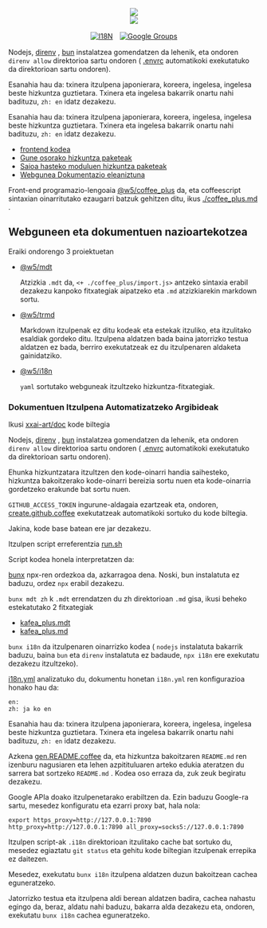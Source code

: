 <p align="center"><a href="https://xxai.art"><img src="https://cdn.jsdelivr.net/gh/xxai-art/doc/logo.svg"/></a><br/><a href="https://xxai.art"><img src="https://cdn.jsdelivr.net/gh/xxai-art/doc/xxai.svg"/></a></p><p align="center"><a href="https://github.com/xxai-art/doc#readme"><img alt="I18N" src="https://cdn.jsdelivr.net/gh/wactax/img/t.svg"/></a>　<a href="https://groups.google.com/u/0/g/xxai-art"><img alt="Google Groups" src="https://cdn.jsdelivr.net/gh/wactax/img/g-groups.svg"/></a></p>

Nodejs, [direnv](https://direnv.net) , [bun](https://github.com/oven-sh/bun) instalatzea gomendatzen da lehenik, eta ondoren `direnv allow` direktorioa sartu ondoren ( [.envrc](https://github.com/xxai-art/doc/blob/main/.envrc) automatikoki exekutatuko da direktorioan sartu ondoren).

Esanahia hau da: txinera itzulpena japonierara, koreera, ingelesa, ingelesa beste hizkuntza guztietara. Txinera eta ingelesa bakarrik onartu nahi badituzu, `zh: en` idatz dezakezu.

Esanahia hau da: txinera itzulpena japonierara, koreera, ingelesa, ingelesa beste hizkuntza guztietara. Txinera eta ingelesa bakarrik onartu nahi badituzu, `zh: en` idatz dezakezu.

* [frontend kodea](https://github.com/xxai-art/web)
* [Gune osorako hizkuntza paketeak](https://github.com/xxai-art/web/tree/main/i18n)
* [Saioa hasteko moduluen hizkuntza paketeak](https://github.com/wacpkg/user/tree/main/ui.i18n)
* [Webgunea Dokumentazio eleaniztuna](https://github.com/xxai-doc)

Front-end programazio-lengoaia [@w5/coffee_plus](http://npmjs.com/@w5/coffee_plus) da, eta coffeescript sintaxian oinarritutako ezaugarri batzuk gehitzen ditu, ikus [./coffee_plus.md](./coffee_plus.md) .

## Webguneen eta dokumentuen nazioartekotzea

Eraiki ondorengo 3 proiektuetan

* [@w5/mdt](https://www.npmjs.com/package/@w5/mdt)

  Atzizkia `.mdt` da, `<+ ./coffee_plus/import.js>` antzeko sintaxia erabil dezakezu kanpoko fitxategiak aipatzeko eta `.md` atzizkiarekin markdown sortu.

* [@w5/trmd](https://www.npmjs.com/package/@w5/trmd)

  Markdown itzulpenak ez ditu kodeak eta estekak itzuliko, eta itzulitako esaldiak gordeko ditu. Itzulpena aldatzen bada baina jatorrizko testua aldatzen ez bada, berriro exekutatzeak ez du itzulpenaren aldaketa gainidatziko.

* [@w5/i18n](https://www.npmjs.com/package/@w5/i18n)

  `yaml` sortutako webguneak itzultzeko hizkuntza-fitxategiak.

### Dokumentuen Itzulpena Automatizatzeko Argibideak

Ikusi [xxai-art/doc](https://github.com/xxai-art/doc) kode biltegia

Nodejs, [direnv](https://direnv.net) , [bun](https://github.com/oven-sh/bun) instalatzea gomendatzen da lehenik, eta ondoren `direnv allow` direktorioa sartu ondoren ( [.envrc](https://github.com/xxai-art/doc/blob/main/.envrc) automatikoki exekutatuko da direktorioan sartu ondoren).

Ehunka hizkuntzatara itzultzen den kode-oinarri handia saihesteko, hizkuntza bakoitzerako kode-oinarri bereizia sortu nuen eta kode-oinarria gordetzeko erakunde bat sortu nuen.

`GITHUB_ACCESS_TOKEN` ingurune-aldagaia ezartzeak eta, ondoren, [create.github.coffee](https://github.com/xxai-art/doc/blob/main/create.github.coffee) exekutatzeak automatikoki sortuko du kode biltegia.

Jakina, kode base batean ere jar dezakezu.

Itzulpen script erreferentzia [run.sh](https://github.com/xxai-art/doc/blob/main/run.sh)

Script kodea honela interpretatzen da:

[bunx](https://bun.sh/docs/cli/bunx) npx-ren ordezkoa da, azkarragoa dena. Noski, bun instalatuta ez baduzu, ordez `npx` erabil dezakezu.

`bunx mdt zh` k `.mdt` errendatzen du zh direktorioan `.md` gisa, ikusi beheko estekatutako 2 fitxategiak

* [kafea_plus.mdt](https://github.com/xxai-doc/zh/blob/main/coffee_plus.mdt)
* [kafea_plus.md](https://github.com/xxai-doc/zh/blob/main/coffee_plus.md)

`bunx i18n` da itzulpenaren oinarrizko kodea ( `nodejs` instalatuta bakarrik baduzu, baina `bun` eta `direnv` instalatuta ez badaude, `npx i18n` ere exekutatu dezakezu itzultzeko).

[i18n.yml](https://github.com/xxai-art/doc/blob/main/i18n.yml) analizatuko du, dokumentu honetan `i18n.yml` ren konfigurazioa honako hau da:

```
en:
zh: ja ko en
```

Esanahia hau da: txinera itzulpena japonierara, koreera, ingelesa, ingelesa beste hizkuntza guztietara. Txinera eta ingelesa bakarrik onartu nahi badituzu, `zh: en` idatz dezakezu.

Azkena [gen.README.coffee](https://github.com/xxai-art/doc/blob/main/gen.README.coffee) da, eta hizkuntza bakoitzaren `README.md` ren izenburu nagusiaren eta lehen azpitituluaren arteko edukia ateratzen du sarrera bat sortzeko `README.md` . Kodea oso erraza da, zuk zeuk begiratu dezakezu.

Google APIa doako itzulpenetarako erabiltzen da. Ezin baduzu Google-ra sartu, mesedez konfiguratu eta ezarri proxy bat, hala nola:

```
export https_proxy=http://127.0.0.1:7890 http_proxy=http://127.0.0.1:7890 all_proxy=socks5://127.0.0.1:7890
```

Itzulpen script-ak `.i18n` direktorioan itzulitako cache bat sortuko du, mesedez egiaztatu `git status` eta gehitu kode biltegian itzulpenak errepika ez daitezen.

Mesedez, exekutatu `bunx i18n` itzulpena aldatzen duzun bakoitzean cachea eguneratzeko.

Jatorrizko testua eta itzulpena aldi berean aldatzen badira, cachea nahastu egingo da, beraz, aldatu nahi baduzu, bakarra alda dezakezu eta, ondoren, exekutatu `bunx i18n` cachea eguneratzeko.
